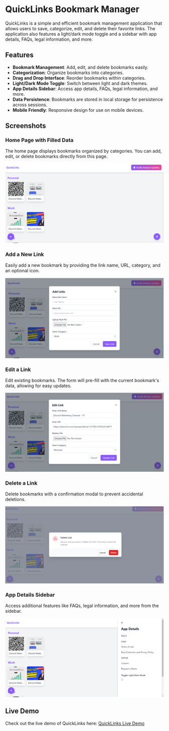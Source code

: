 # QuickLinks Bookmark Manager

QuickLinks is a simple and efficient bookmark management application that allows users to save, categorize, edit, and delete their favorite links. The application also features a light/dark mode toggle and a sidebar with app details, FAQs, legal information, and more.

## Features

- **Bookmark Management**: Add, edit, and delete bookmarks easily.
- **Categorization**: Organize bookmarks into categories.
- **Drag and Drop Interface**: Reorder bookmarks within categories.
- **Light/Dark Mode Toggle**: Switch between light and dark themes.
- **App Details Sidebar**: Access app details, FAQs, legal information, and more.
- **Data Persistence**: Bookmarks are stored in local storage for persistence across sessions.
- **Mobile Friendly**: Responsive design for use on mobile devices.

## Screenshots

### Home Page with Filled Data
The home page displays bookmarks organized by categories. You can add, edit, or delete bookmarks directly from this page.

![Home page Filled data](image.png)

### Add a New Link
Easily add a new bookmark by providing the link name, URL, category, and an optional icon.

![Add Link](image-1.png)

### Edit a Link
Edit existing bookmarks. The form will pre-fill with the current bookmark's data, allowing for easy updates.

![Edit LInk](image-2.png)

### Delete a Link
Delete bookmarks with a confirmation modal to prevent accidental deletions.

![Delete LInks](image-3.png)

### App Details Sidebar
Access additional features like FAQs, legal information, and more from the sidebar.

![App Details Sidebar](image-4.png)

## Live Demo

Check out the live demo of QuickLinks here: [QuickLinks Live Demo](https://sundarsharma332.github.io/links/)
